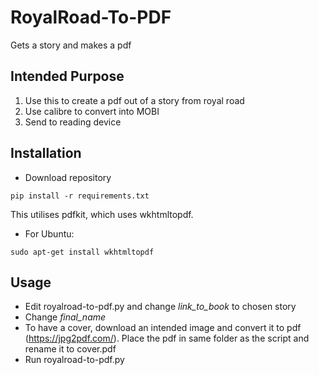 # RoyalRoad-To-PDF
Gets a story and makes a pdf

## Intended Purpose

1. Use this to create a pdf out of a story from royal road
2. Use calibre to convert into MOBI
3. Send to reading device

## Installation

* Download repository

```
pip install -r requirements.txt
```

This utilises pdfkit, which uses wkhtmltopdf.

* For Ubuntu:

```
sudo apt-get install wkhtmltopdf
```

## Usage

* Edit royalroad-to-pdf.py and change *link_to_book* to chosen story
* Change *final_name*
* To have a cover, download an intended image and convert it to pdf (https://jpg2pdf.com/). Place the pdf in same folder as the script and rename it to cover.pdf
* Run royalroad-to-pdf.py
